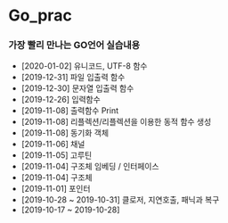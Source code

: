 # Go_prac
###  가장 빨리 만나는 GO언어 실습내용

- [2020-01-02] 유니코드, UTF-8 함수
- [2019-12-31] 파일 입출력 함수 
- [2019-12-30] 문자열 입출력 함수 
- [2019-12-26] 입력함수
- [2019-11-08] 출력함수 Print
- [2019-11-08] 리플렉션/리플렉션을 이용한 동적 함수 생성 
- [2019-11-08] 동기화 객체
- [2019-11-06] 채널 
- [2019-11-05] 고루틴   
- [2019-11-04] 구조체 임베딩 / 인터페이스
- [2019-11-04] 구조체
- [2019-11-01] 포인터 
- [2019-10-28 ~ 2019-10-31] 클로저, 지연호출, 패닉과 복구
- [2019-10-17 ~ 2019-10-28] 
